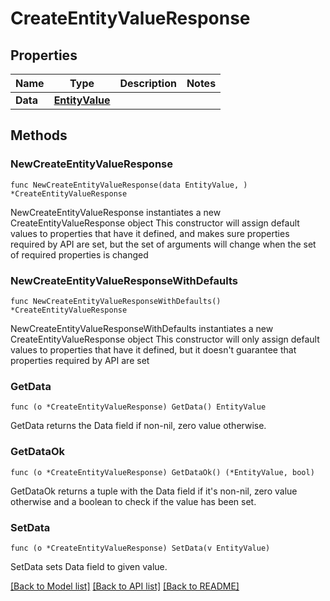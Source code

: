 # CreateEntityValueResponse

## Properties

Name | Type | Description | Notes
------------ | ------------- | ------------- | -------------
**Data** | [**EntityValue**](EntityValue.md) |  | 

## Methods

### NewCreateEntityValueResponse

`func NewCreateEntityValueResponse(data EntityValue, ) *CreateEntityValueResponse`

NewCreateEntityValueResponse instantiates a new CreateEntityValueResponse object
This constructor will assign default values to properties that have it defined,
and makes sure properties required by API are set, but the set of arguments
will change when the set of required properties is changed

### NewCreateEntityValueResponseWithDefaults

`func NewCreateEntityValueResponseWithDefaults() *CreateEntityValueResponse`

NewCreateEntityValueResponseWithDefaults instantiates a new CreateEntityValueResponse object
This constructor will only assign default values to properties that have it defined,
but it doesn't guarantee that properties required by API are set

### GetData

`func (o *CreateEntityValueResponse) GetData() EntityValue`

GetData returns the Data field if non-nil, zero value otherwise.

### GetDataOk

`func (o *CreateEntityValueResponse) GetDataOk() (*EntityValue, bool)`

GetDataOk returns a tuple with the Data field if it's non-nil, zero value otherwise
and a boolean to check if the value has been set.

### SetData

`func (o *CreateEntityValueResponse) SetData(v EntityValue)`

SetData sets Data field to given value.



[[Back to Model list]](../README.md#documentation-for-models) [[Back to API list]](../README.md#documentation-for-api-endpoints) [[Back to README]](../README.md)


